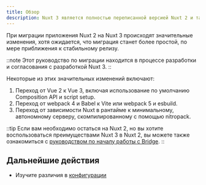 ```yaml
---
title: Обзор
description: Nuxt 3 является полностью переписанной версией Nuxt 2 и также базируется на новом наборе подлежащих технологий.
---
```


При миграции приложения Nuxt 2 на Nuxt 3 происходят значительные изменения, хотя ожидается, что миграция станет более простой, по мере приближения к стабильному релизу.

::note
Этот руководство по миграции находится в процессе разработки и согласования с разработкой Nuxt 3.
::

Некоторые из этих значительных изменений включают:

1. Переход от Vue 2 к Vue 3, включая использование по умолчанию Composition API и script setup.
2. Переход от webpack 4 и Babel к Vite или webpack 5 и esbuild.
3. Переход от зависимости Nuxt в рантайме к минимальному, автономному серверу, скомпилированному с помощью nitropack.

::tip
Если вам необходимо остаться на Nuxt 2, но вы хотите воспользоваться преимуществами Nuxt 3 в Nuxt 2, вы можете также ознакомиться с [руководством по началу работы с Bridge](/docs/bridge/overview).
::

## Дальнейшие действия

- Изучите различия в [конфигурации](/docs/migration/configuration)
